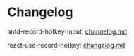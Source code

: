 # Changelog

antd-record-hotkey-input: [changelog.md](./packages/antd-record-hotkey-input/CHANGELOG.md)

react-use-record-hotkey: [changelog.md](./packages/react-use-record-hotkey/CHANGELOG.md)
